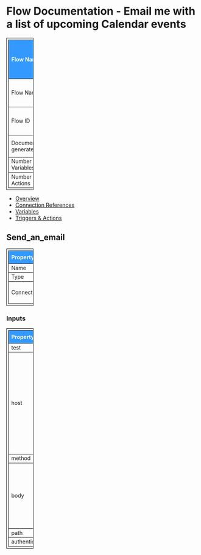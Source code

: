 ﻿# Flow Documentation \- Email me with a list of upcoming Calendar events

| Flow Name                  | Email me with a list of upcoming Calendar events |
| -------------------------- | ------------------------------------------------ |
| Flow Name                  | Email me with a list of upcoming Calendar events |
| Flow ID                    | e6b4e32f\-c97d\-4280\-896b\-57976ea698e3         |
| Documentation generated at | Tuesday, 8 November 2022 2:00 pm                 |
| Number of Variables        | 5                                                |
| Number of Actions          | 28                                               |

- [Overview](../index-Email-me-with-a-list-of-upcoming-Calendar-events(e6b4e32f-c97d-4280-896b-57976ea698e3).md)
- [Connection References](../connections-Email-me-with-a-list-of-upcoming-Calendar-events(e6b4e32f-c97d-4280-896b-57976ea698e3).md)
- [Variables](../variables-Email-me-with-a-list-of-upcoming-Calendar-events(e6b4e32f-c97d-4280-896b-57976ea698e3).md)
- [Triggers & Actions](../triggersactions-Email-me-with-a-list-of-upcoming-Calendar-events(e6b4e32f-c97d-4280-896b-57976ea698e3).md)

## Send\_an\_email

| Property   | Value                                                                                                  |
| ---------- | ------------------------------------------------------------------------------------------------------ |
| Name       | Send\_an\_email                                                                                        |
| Type       | ApiConnection                                                                                          |
| Connection | [![office365](../office36532.png) Office 365 Outlook](https://docs.microsoft.com/connectors/office365) |

### Inputs

| Property       | Value                                                                                                                                                                                                                                                                                                                                                                                                                                                                                                                                                                                                                                                                                                                                                            |
| -------------- | ---------------------------------------------------------------------------------------------------------------------------------------------------------------------------------------------------------------------------------------------------------------------------------------------------------------------------------------------------------------------------------------------------------------------------------------------------------------------------------------------------------------------------------------------------------------------------------------------------------------------------------------------------------------------------------------------------------------------------------------------------------------- |
| test           | test                                                                                                                                                                                                                                                                                                                                                                                                                                                                                                                                                                                                                                                                                                                                                             |
| host           | <table><tr><td>api</td><td><table><tr><td>runtimeUrl</td><td>https://flow-apim-europe-001-northeurope-01.azure-apim.net/apim/office365</td></tr></table></td></tr><tr><td>connection</td><td><table><tr><td>name</td><td>@parameters('$connections')['shared_office365']['connectionId']</td></tr></table></td></tr></table>                                                                                                                                                                                                                                                                                                                                                                                                                                     |
| method         | post                                                                                                                                                                                                                                                                                                                                                                                                                                                                                                                                                                                                                                                                                                                                                             |
| body           | <table><tr><td>To</td><td>@{body('Get_my_profile_(V2)')?['mail']};</td></tr><tr><td>Subject</td><td>Office 365 Upcoming Calendar Events</td></tr><tr><td>Body</td><td><html> <head> <style> table, th { border:1px solid black; text-align:left; width:14%; } td { border:1px solid black; text-align:left; width:14%; } </style> </head> <body> <html> <head> <style> table { font-family: "Times New Roman", Times, serif; border-collapse: collapse; width: 100%; } td, th { border: 1px solid #ddd; padding: 4px; } th { padding-top: 8px; padding-bottom: 8px; text-align: left; background-color: #3399ff; color: white; } </style> </head> <body> @{outputs('Compose_BodyToSend')} </body> </html></td></tr><tr><td>IsHtml</td><td>True</td></tr></table> |
| path           | /Mail                                                                                                                                                                                                                                                                                                                                                                                                                                                                                                                                                                                                                                                                                                                                                            |
| authentication | @parameters('$authentication')                                                                                                                                                                                                                                                                                                                                                                                                                                                                                                                                                                                                                                                                                                                                   |
